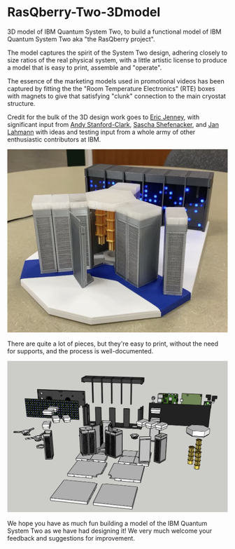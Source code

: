 # RasQberry-Two-3Dmodel
3D model of IBM Quantum System Two, to build a functional model of IBM Quantum System Two aka "the RasQberry project".

The model captures the spirit of the System Two design, adhering closely to size ratios of the real physical system, with a little artistic license to produce a model that is
easy to print, assemble and "operate".

The essence of the marketing models used in promotional videos has been captured by fitting the the "Room Temperature Electronics" (RTE) boxes with magnets to give that 
satisfying "clunk" connection to the main cryostat structure.

Credit for the bulk of the 3D design work goes to [Eric Jenney](https://github.com/ejog), with significant input from [Andy Stanford-Clark](https://github.com/andysc),  [Sascha Shefenacker](https://github.com/saschaschefenacker), and [Jan Lahmann](https://github.com/JanLahmann) with ideas and testing input from a whole army of other enthusiastic contributors at IBM.

![Assembled model of Quantum System Two](RasQberry2model.png "RasQberry 2 model")

There are quite a lot of pieces, but they're easy to print, without the need for supports, and the process is well-documented.

![Exploded parts view of RasQberry 2 model](RasQberry2exploded.png "Exploded view of RasQerry 2")

We hope you have as much fun building a model of the IBM Quantum System Two as we have had designing it! We very much welcome your feedback and suggestions for improvement.

